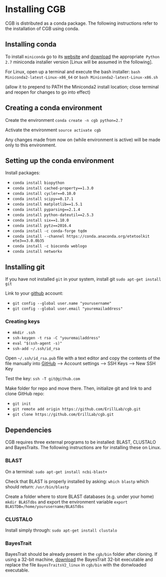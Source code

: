 # Installing CGB

CGB is distributed as a conda package. The following instructions refer to the installation of CGB using conda.

## Installing conda
To install `miniconda` go to its [website](https://conda.io/docs/user-guide/install/index.html) and [download](https://conda.io/miniconda.html) the appropriate` Python 2.7` miniconda installer version [Linux will be assumed in the following].

For Linux, open up a terminal and execute the bash installer:
`bash Miniconda2-latest-Linux-x86_64`
or
`bash Miniconda2-latest-Linux-x86.sh`

(allow it to prepend to PATH the Miniconda2 install location; close terminal and reopen for changes to go into effect)

## Creating a conda environment
Create the environment
`conda create -n cgb python=2.7`

Activate the environment
`source activate cgb`

Any changes made from now on (while environment is active) will be made only to this environment.

## Setting up the conda environment
Install packages:
- `conda install biopython`
- `conda install cached-property==1.3.0`
- `conda install cycler==0.10.0`
- `conda install scipy==0.17.1`
- `conda install matplotlib==1.5.1`
- `conda install pyparsing==2.1.4`
- `conda install python-dateutil==2.5.3`
- `conda install six==1.10.0`
- `conda install pytz==2016.4`
- `conda install -c conda-forge tqdm`
- `conda install --channel https://conda.anaconda.org/etetoolkit ete3==3.0.0b35`
- `conda install -c bioconda weblogo`
- `conda install networkx`

## Installing git
If you have not installed `git` in your system, install git
`sudo apt-get install git`

Link to your [github](http://www.github.com) account:
- `git config --global user.name "yourusername"`
- `git config --global user.email "youremailaddress"`


### Creating keys
- `mkdir .ssh`
- `ssh-keygen -t rsa -C "youremailaddress"`
- `eval "$(ssh-agent -s)"`
- `ssh-add ~/.ssh/id_rsa`

Open `~/.ssh/id_rsa.pub` file with a text editor and copy the contents of the file manually into [GitHub](https://github.com/settings/keys) --> Account settings --> SSH Keys --> New SSH Key

Test the key:
`ssh -T git@github.com`

Make folder for repo and move there. Then, initialize git and link to and clone GitHub repo:
- `git init`
- `git remote add origin https://github.com/ErillLab/cgb.git`
- `git clone https://github.com/ErillLab/cgb.git`

## Dependencies
CGB requires three external programs to be installed: BLAST, CLUSTALO and BayesTraits. The following instructions are for installing these on Linux.

### BLAST
On a terminal:
`sudo apt-get install ncbi-blast+`

Check that BLAST is properly installed by asking:
`which blastp`
which should return:
`/usr/bin/blastp`

Create a folder where to store BLAST databases (e.g. under your home)
`mkdir BLASTdbs`
and export the environment variable
`export BLASTDB=/home/yourusername/BLASTdbs`

### CLUSTALO
Install simply through:
`sudo apt-get install clustalo`

### BayesTrait
BayesTrait should be already present in the `cgb/bin` folder after cloning. If using a 32-bit machine, [download](http://www.evolution.rdg.ac.uk/BayesTraitsV2Beta.html) the BayesTrait 32-bit executable and replace the file `BayesTraitsV2_linux` in `cgb/bin` with the donwloaded executable.


